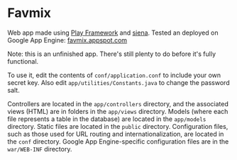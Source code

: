 Favmix
======
Web app made using [Play Framework](http://www.playframework.org) and [siena](http://www.sienaproject.com).
Tested an deployed on Google App Engine: [favmix.appspot.com](http://favmix.appspot.com)

Note: this is an unfinished app. There's still plenty to do before it's fully functional.

To use it, edit the contents of `conf/application.conf` to include your own secret key. Also edit `app/utilities/Constants.java` to change the password salt.

Controllers are located in the `app/controllers` directory, and the associated views (HTML) are in folders in the `app/views` directory. Models (where each file represents a table in the database) are located in the `app/models` directory. Static files are located in the `public` directory. Configuration files, such as those used for URL routing and internationalization, are located in the `conf` directory. Google App Engine-specific configuration files are in the `war/WEB-INF` directory.
